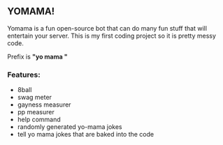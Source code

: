 YOMAMA!
---
Yomama is a fun open-source bot that can do many fun stuff that will entertain your server.
This is my first coding project so it is pretty messy code.

Prefix is __"yo mama "__



### Features:

- 8ball
- swag meter
- gayness measurer
- pp measurer
- help command
- randomly generated yo-mama jokes
- tell yo mama jokes that are baked into the code
